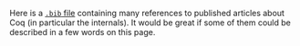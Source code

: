 Here is a [`.bib` file](/files/biblio.bib) containing many references to
published articles about Coq (in particular the internals).
It would be great if some of them could be described in a few words on this
page.
